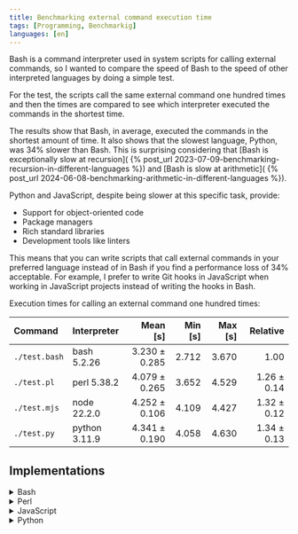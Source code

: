 ```yaml
---
title: Benchmarking external command execution time
tags: [Programming, Benchmarkig]
languages: [en]
---
```


Bash is a command interpreter used in system scripts for calling external
commands, so I wanted to compare the speed of Bash to the speed of other
interpreted languages by doing a simple test.

For the test, the scripts call the same external command one hundred times and
then the times are compared to see which interpreter executed the commands in
the shortest time.

The results show that Bash, in average, executed the commands in the shortest
amount of time. It also shows that the slowest language, Python, was 34% slower
than Bash. This is surprising considering that [Bash is exceptionally slow at
recursion](
{% post_url 2023-07-09-benchmarking-recursion-in-different-languages %}) and
[Bash is slow at arithmetic](
{% post_url 2024-06-08-benchmarking-arithmetic-in-different-languages %}).

Python and JavaScript, despite being slower at this specific task, provide:

- Support for object-oriented code
- Package managers
- Rich standard libraries
- Development tools like linters

This means that you can write scripts that call external commands in your
preferred language instead of in Bash if you find a performance loss of 34%
acceptable. For example, I prefer to write Git hooks in JavaScript when working
in JavaScript projects instead of writing the hooks in Bash.

Execution times for calling an external command one hundred times:

| Command       | Interpreter   |      Mean [s] | Min [s] | Max [s] |    Relative |
| :------------ | :------------ | ------------: | ------: | ------: | ----------: |
| `./test.bash` | bash 5.2.26   | 3.230 ± 0.285 |   2.712 |   3.670 |        1.00 |
| `./test.pl`   | perl 5.38.2   | 4.079 ± 0.265 |   3.652 |   4.529 | 1.26 ± 0.14 |
| `./test.mjs`  | node 22.2.0   | 4.252 ± 0.106 |   4.109 |   4.427 | 1.32 ± 0.12 |
| `./test.py`   | python 3.11.9 | 4.341 ± 0.190 |   4.058 |   4.630 | 1.34 ± 0.13 |

## Implementations

<details>
<summary>Bash</summary>
{% highlight bash %}
{% include_relative assets/test.bash %}
{% endhighlight %}
</details>

<details>
<summary>Perl</summary>
{% highlight perl %}
{% include_relative assets/test.pl %}
{% endhighlight %}
</details>

<details>
<summary>JavaScript</summary>
{% highlight javascript %}
{% include_relative assets/test.mjs %}
{% endhighlight %}
</details>

<details>
<summary>Python</summary>
{% highlight python %}
{% include_relative assets/test.py %}
{% endhighlight %}
</details>
